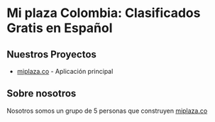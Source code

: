 # Mi plaza Colombia: Clasificados Gratis en Español

## Nuestros Proyectos

- [miplaza.co](https://miplaza.co) - Aplicación principal

## Sobre nosotros

Nosotros somos un grupo de 5 personas que construyen [miplaza.co](https://miplaza.co)
